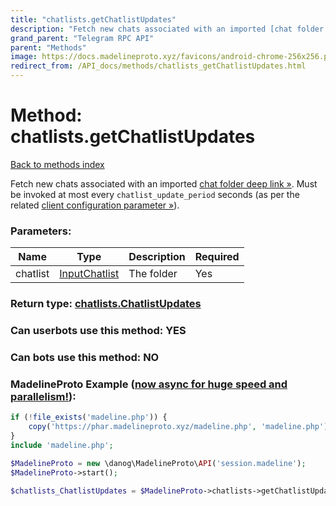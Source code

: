 ```yaml
---
title: "chatlists.getChatlistUpdates"
description: "Fetch new chats associated with an imported [chat folder deep link »](https://core.telegram.org/api/links#chat-folder-links). Must be invoked at most every `chatlist_update_period` seconds (as per the related [client configuration parameter »](https://core.telegram.org/api/config#chatlist-update-period))."
grand_parent: "Telegram RPC API"
parent: "Methods"
image: https://docs.madelineproto.xyz/favicons/android-chrome-256x256.png
redirect_from: /API_docs/methods/chatlists_getChatlistUpdates.html
---
```

# Method: chatlists.getChatlistUpdates
[Back to methods index](index.html)



Fetch new chats associated with an imported [chat folder deep link »](https://core.telegram.org/api/links#chat-folder-links). Must be invoked at most every `chatlist_update_period` seconds (as per the related [client configuration parameter »](https://core.telegram.org/api/config#chatlist-update-period)).

### Parameters:

| Name     |    Type       | Description | Required |
|----------|---------------|-------------|----------|
|chatlist|[InputChatlist](/API_docs/types/InputChatlist.html) | The folder | Yes|


### Return type: [chatlists.ChatlistUpdates](/API_docs/types/chatlists.ChatlistUpdates.html)

### Can userbots use this method: **YES**

### Can bots use this method: **NO**


### MadelineProto Example ([now async for huge speed and parallelism!](https://docs.madelineproto.xyz/docs/ASYNC.html)):


```php
if (!file_exists('madeline.php')) {
    copy('https://phar.madelineproto.xyz/madeline.php', 'madeline.php');
}
include 'madeline.php';

$MadelineProto = new \danog\MadelineProto\API('session.madeline');
$MadelineProto->start();

$chatlists_ChatlistUpdates = $MadelineProto->chatlists->getChatlistUpdates(chatlist: $InputChatlist, );
```

